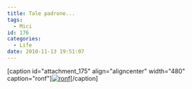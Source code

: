 ```yaml
---
title: Tale padrone...
tags:
  - Mici
id: 176
categories:
  - Life
date: 2010-11-13 19:51:07
---
```


[caption id="attachment_175" align="aligncenter" width="480" caption="ronf"][![](/images/2010/11/20101113-0745131.jpg "ronf")](/images/2010/11/20101113-0745131.jpg)[/caption] 